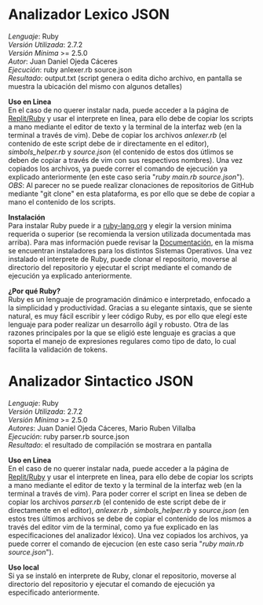 # Analizador Lexico JSON
_Lenguaje_: Ruby<br/>
_Versión Utilizada_: 2.7.2<br/>
_Versión Mínima_ >= 2.5.0<br/>
_Autor_: Juan Daniel Ojeda Cáceres<br/>
_Ejecución_: ruby anlexer.rb source.json<br/>
_Resultado_: output.txt (script genera o edita dicho archivo, en pantalla se muestra la ubicación del mismo con algunos detalles)

**Uso en Linea**<br/>
En el caso de no querer instalar nada, puede acceder a la página de [Replit/Ruby](https://replit.com/languages/ruby) y usar el interprete en linea, para ello debe de copiar los scripts a mano mediante el editor de texto y la terminal de la interfaz web (en la terminal a través de vim). Debe de copiar los archivos _anlexer.rb_ (el contenido de este script debe de ir directamente en el editor), *simbols_helper.rb* y _source.json_ (el contenido de estos dos útlimos se deben de copiar a través de vim con sus respectivos nombres). Una vez copiados los archivos, ya puede correr el comando de ejecución ya explicado anteriormente (en este caso seria "_ruby main.rb source.json_"). _OBS_: Al parecer no se puede realizar clonaciones de repositorios de GitHub mediante "git clone" en esta plataforma, es por ello que se debe de copiar a mano el contenido de los scripts.

**Instalación**<br/>
Para instalar Ruby puede ir a [ruby-lang.org](https://www.ruby-lang.org/en/downloads/) y elegir la version minima requerida o superior (se recomienda la version utilizada documentada mas arriba). Para mas información puede revisar la [Documentación](https://www.ruby-lang.org/es/documentation/installation/), en la misma se encuentran instaladores para los distintos Sistemas Operativos. Una vez instalado el interprete de Ruby, puede clonar el repositorio, moverse al directorio del repositorio y ejecutar el script mediante el comando de ejecución ya explicado anteriormente.

**¿Por qué Ruby?**<br/>
Ruby es un lenguaje de programación dinámico e interpretado, enfocado a la simplicidad y productividad. Gracias a su elegante sintaxis, que se siente natural, es muy fácil escribir y leer código Ruby, es por ello que elegí este lenguaje para poder realizar un desarrollo ágil y robusto. Otra de las razones principales por la que se eligió este lenguaje es gracias a que soporta el manejo de expresiones regulares como tipo de dato, lo cual facilita la validación de tokens.

# Analizador Sintactico JSON
_Lenguaje_: Ruby<br/>
_Versión Utilizada_: 2.7.2<br/>
_Versión Mínima_ >= 2.5.0<br/>
_Autores_: Juan Daniel Ojeda Cáceres, Mario Ruben Villalba<br/>
_Ejecución_: ruby parser.rb source.json<br/>
_Resultado_: el resultado de compilación se mostrara en pantalla

**Uso en Linea**<br/>
En el caso de no querer instalar nada, puede acceder a la página de [Replit/Ruby](https://replit.com/languages/ruby) y usar el interprete en linea, para ello debe de copiar los scripts a mano mediante el editor de texto y la terminal de la interfaz web (en la terminal a través de vim). Para poder correr el script en linea se deben de copiar los archivos _parser.rb_ (el contenido de este script debe de ir directamente en el editor), _anlexer.rb_ , *simbols_helper.rb* y _source.json_ (en estos tres últimos archivos se debe de copiar el contenido de los mismos a través del editor vim de la terminal, como ya fue explicado en las especificaciones del analizador léxico). Una vez copiados los archivos, ya puede correr el comando de ejecucion (en este caso seria "_ruby main.rb source.json_").

**Uso local**<br/>
Si ya se instaló en interprete de Ruby, clonar el repositorio, moverse al directorio del repositorio y ejecutar el comando de ejecución ya especificado anteriormente.
